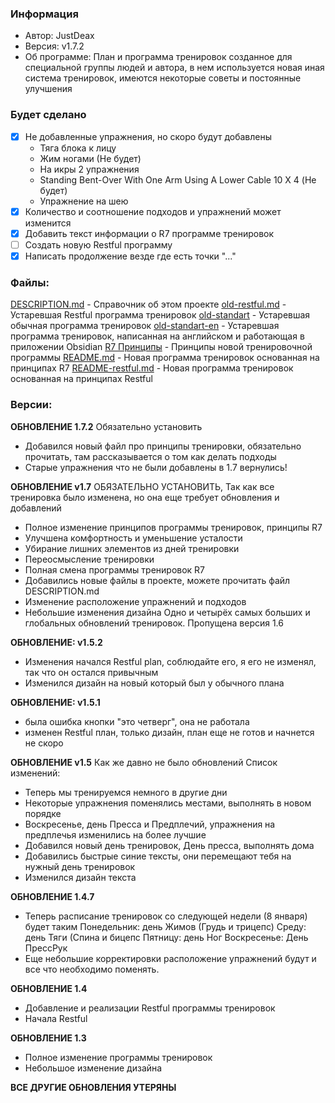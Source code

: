 ### Информация
- Автор: JustDeax
- Версия: v1.7.2
- Об программе: План и программа тренировок созданное для специальной группы людей и автора, в нем используется новая иная система тренировок, имеются некоторые советы и постоянные улучшения

### Будет сделано
- [x] Не добавленные упражнения, но скоро будут добавлены
	- Тяга блока к лицу
	- Жим ногами (Не будет)
	- На икры 2 упражнения 
	- Standing Bent-Over With One Arm Using A Lower Cable 10 X 4 (Не будет)
	- Упражнение на шею
- [x] Количество и соотношение подходов и упражнений может изменится
- [x] Добавить текст информации о R7 программе тренировок
- [ ] Создать новую Restful программу
- [x] Написать продолжение везде где есть точки "..."

### Файлы:
[DESCRIPTION.md](DESCRIPTION.md) - Справочник об этом проекте
[old-restful.md](old-restful) - Устаревшая Restful программа тренировок 
[old-standart](old-standart) - Устаревшая обычная программа тренировок 
[old-standart-en](old-standart-en) - Устаревшая программа тренировок, написанная на английском и работающая в приложении Obsidian
[R7 Принципы](R7Principles) - Принципы новой тренировочной программы
[README.md](README.md) - Новая программа тренировок основанная на принципах R7
[README-restful.md](README-restful.md) - Новая программа тренировок основанная на принципах Restful

### Версии:
**ОБНОВЛЕНИЕ 1.7.2**
Обязательно установить 
- Добавился новый файл про принципы тренировки, обязательно прочитать, там рассказывается о том как делать подходы
- Старые упражнения что не были добавлены в 1.7 вернулись!

**ОБНОВЛЕНИЕ v1.7**
ОБЯЗАТЕЛЬНО УСТАНОВИТЬ, Так как все тренировка было изменена, но она еще требует обновления и добавлений
- Полное изменение принципов программы тренировок, принципы R7
- Улучшена комфортность и уменьшение усталости
- Убирание лишних элементов из дней тренировки
- Переосмысление тренировки
- Полная смена программы тренировок R7
- Добавились новые файлы в проекте, можете прочитать файл DESCRIPTION.md
- Изменение расположение упражнений и подходов
- Небольшие изменения дизайна
Одно и четырёх самых больших и глобальных обновлений тренировок. Пропущена версия 1.6

**ОБНОВЛЕНИЕ: v1.5.2**
- Изменения начался Restful plan, соблюдайте его, я его не изменял, так что он остался привычным
- Изменился дизайн на новый который был у обычного плана

**ОБНОВЛЕНИЕ: v1.5.1**
- была ошибка кнопки "это четверг", она не работала
- изменен Restful план, только дизайн, план еще не готов и начнется не скоро

**ОБНОВЛЕНИЕ v1.5**
Как же давно не было обновлений
Список изменений:
- Теперь мы тренируемся немного в другие дни
- Некоторые упражнения поменялись местами, выполнять в новом порядке
- Воскресенье, день Пресса и Предплечий, упражнения на предплечья изменились на более лучшие
- Добавился новый день тренировок, День пресса, выполнять дома
- Добавились быстрые синие тексты, они перемещают тебя на нужный день тренировок
- Изменился дизайн текста

**ОБНОВЛЕНИЕ 1.4.7**
- Теперь расписание тренировок со следующей недели (8 января) будет таким 
	Понедельник: день Жимов (Грудь и трицепс)
	Среду: день Тяги (Спина и бицепс
	Пятницу: день Ног
	Воскресенье: День ПрессРук
- Еще небольшие корректировки расположение упражнений будут и все что необходимо поменять. 

**ОБНОВЛЕНИЕ 1.4**
- Добавление и реализации Restful программы тренировок
- Начала Restful

**ОБНОВЛЕНИЕ 1.3**
- Полное изменение программы тренировок
- Небольшое изменение дизайна

**ВСЕ ДРУГИЕ ОБНОВЛЕНИЯ УТЕРЯНЫ**


